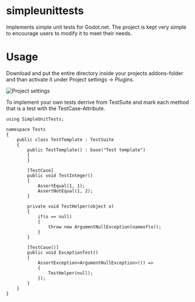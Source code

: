 # simpleunittests
Implements simple unit tests for Godot.net. The project is kept very simple to encourage users to modify it to meet their needs.

# Usage
Download and put the entire directory inside your projects addons-folder and than activate it under Project settings -> Plugins.

![Project settings](https://github.com/DirkChristianBecker/simpleunittests/tree/master/images/ProjectSettings.png)


To implement your own tests derrive from TestSuite and mark each method that is a test with the TestCase-Attribute. 

```
using SimpleUnitTests;

namespace Tests
{
    public class TestTemplate : TestSuite
    {
        public TestTemplate() : base("Test template")
        {
        }

        [TestCase]
        public void TestInteger()
        {
            AssertEqual(1, 1);
            AssertNotEqual(1, 2);
        }

        private void TestHelper(object o)
        {
            if(o == null)
            {
                throw new ArgumentNullException(nameof(o));
            }
        }

        [TestCase()]
        public void ExceptionTest()
        {
            AssertException<ArgumentNullException>(() =>
            {
                TestHelper(null);
            });
        }
    }
}
```


